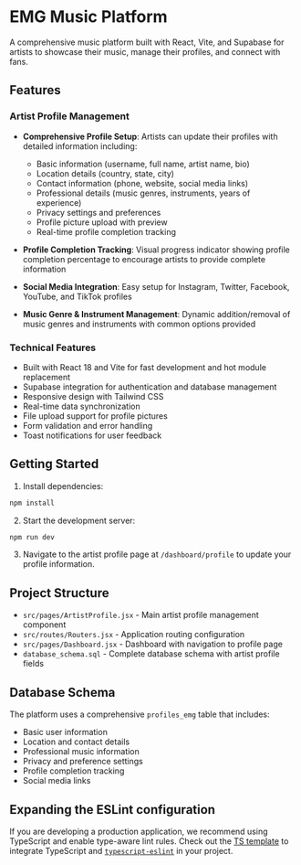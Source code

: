# EMG Music Platform

A comprehensive music platform built with React, Vite, and Supabase for artists to showcase their music, manage their profiles, and connect with fans.

## Features

### Artist Profile Management
- **Comprehensive Profile Setup**: Artists can update their profiles with detailed information including:
  - Basic information (username, full name, artist name, bio)
  - Location details (country, state, city)
  - Contact information (phone, website, social media links)
  - Professional details (music genres, instruments, years of experience)
  - Privacy settings and preferences
  - Profile picture upload with preview
  - Real-time profile completion tracking

- **Profile Completion Tracking**: Visual progress indicator showing profile completion percentage to encourage artists to provide complete information

- **Social Media Integration**: Easy setup for Instagram, Twitter, Facebook, YouTube, and TikTok profiles

- **Music Genre & Instrument Management**: Dynamic addition/removal of music genres and instruments with common options provided

### Technical Features
- Built with React 18 and Vite for fast development and hot module replacement
- Supabase integration for authentication and database management
- Responsive design with Tailwind CSS
- Real-time data synchronization
- File upload support for profile pictures
- Form validation and error handling
- Toast notifications for user feedback

## Getting Started

1. Install dependencies:
```bash
npm install
```

2. Start the development server:
```bash
npm run dev
```

3. Navigate to the artist profile page at `/dashboard/profile` to update your profile information.

## Project Structure

- `src/pages/ArtistProfile.jsx` - Main artist profile management component
- `src/routes/Routers.jsx` - Application routing configuration
- `src/pages/Dashboard.jsx` - Dashboard with navigation to profile page
- `database_schema.sql` - Complete database schema with artist profile fields

## Database Schema

The platform uses a comprehensive `profiles_emg` table that includes:
- Basic user information
- Location and contact details
- Professional music information
- Privacy and preference settings
- Profile completion tracking
- Social media links

## Expanding the ESLint configuration

If you are developing a production application, we recommend using TypeScript and enable type-aware lint rules. Check out the [TS template](https://github.com/vitejs/vite/tree/main/packages/create-vite/template-react-ts) to integrate TypeScript and [`typescript-eslint`](https://typescript-eslint.io) in your project.
